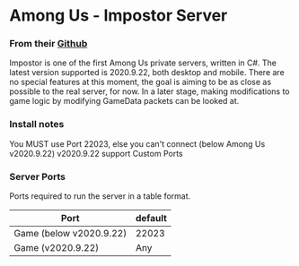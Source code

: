 # Among Us - Impostor Server
### From their [Github](https://github.com/AeonLucid/Impostor)

Impostor is one of the first Among Us private servers, written in C#.
The latest version supported is 2020.9.22, both desktop and mobile.
There are no special features at this moment, the goal is aiming to be as close as possible to the real server, for now. In a later stage, making modifications to game logic by modifying GameData packets can be looked at.

### Install notes

You MUST use Port 22023, else you can't connect (below Among Us v2020.9.22)
v2020.9.22 support Custom Ports

### Server Ports
Ports required to run the server in a table format.

| Port    | default |
|---------|---------|
| Game (below v2020.9.22)    | 22023   |
| Game (v2020.9.22)    | Any   |
